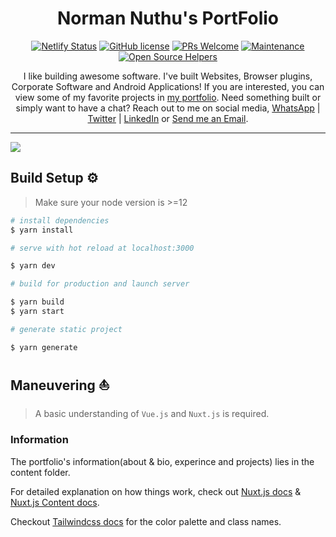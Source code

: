 <h1 align="center"> Norman Nuthu's PortFolio </h1>
<div align="center">

[![Netlify Status](https://api.netlify.com/api/v1/badges/66aaced8-fe09-494a-8ddb-f38334f64b62/deploy-status)](https://app.netlify.com/sites/normann/deploys)
[![GitHub license](https://img.shields.io/badge/license-Apache%20License%202.0-blue.svg?style=flat)](https://github.com/ekaranjaa/norman-portfolio/blob/master/LICENSE.txt)
[![PRs Welcome](https://img.shields.io/badge/PRs-welcome-brightgreen.svg?style=flat-square)](https://github.com/ekaranjaa/norman-portfolio/pulls)
[![Maintenance](https://img.shields.io/badge/Maintained%3F-yes-green.svg)](https://github.com/GypsyTheDj)
[![Open Source Helpers](https://www.codetriage.com/ekaranjaa/norman-portfolio/badges/users.svg)](https://www.codetriage.com/ekaranjaa/norman-portfolio)

I like building awesome software. I've built Websites, Browser plugins, Corporate Software and Android Applications! If you are interested, you can view some of my favorite projects in [my portfolio](https://normann.netlify.app). Need something built or simply want to have a chat? Reach out to me on social media, [WhatsApp](https://api.whatsapp.com/send?phone=254724920601) | [Twitter](https://twitter.com/ThisIsPappi254) | [LinkedIn](https://www.linkedin.com/in/normannuthu) or <a href="mailto:norman.strathmore@gmail.com?subject=Email from your Github Portfolio">Send me an Email</a>.

</div>

---

  <img src="https://github.com/ekaranjaa/norman-portfolio/blob/master/static/videos/myportfolio.gif">
  
## Build Setup ⚙️
> Make sure your node version is >=12
```bash
# install dependencies
$ yarn install

# serve with hot reload at localhost:3000

$ yarn dev

# build for production and launch server

$ yarn build
$ yarn start

# generate static project

$ yarn generate

```

## Maneuvering ⛵

> A basic understanding of `Vue.js` and `Nuxt.js` is required.

### Information

The portfolio's information(about & bio, experince and projects) lies in the content folder.

For detailed explanation on how things work, check out [Nuxt.js docs](https://nuxtjs.org) & [Nuxt.js Content docs](https://content.nuxtjs.org).

Checkout [Tailwindcss docs](https://tailwindcss.com) for the color palette and class names.
```
